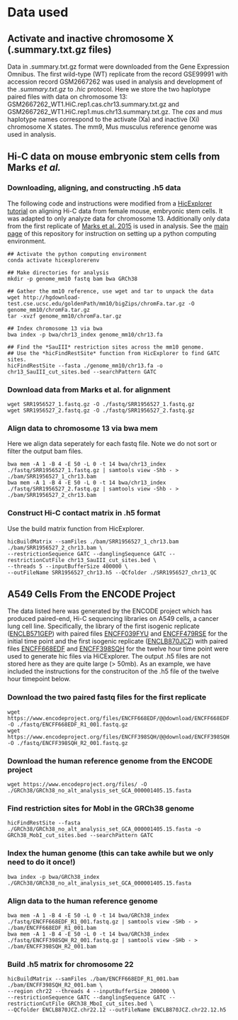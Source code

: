 # Data used

## Activate and inactive chromosome X (.summary.txt.gz files)

Data in .summary.txt.gz format were downloaded from the Gene Expression Omnibus. The first wild-type (WT) replicate from the record GSE99991 with accession record GSM2667262 was used in analysis and development of the *.summary.txt.gz* to *.hic* protocol. Here we store the two haplotype paired files with data on chromosome 13: GSM2667262_WT1.HiC.rep1.cas.chr13.summary.txt.gz and GSM2667262_WT1.HiC.rep1.mus.chr13.summary.txt.gz. The *cas* and *mus* haplotype names correspond to the activate (Xa) and inactive (Xi) chromosome X states. The mm9, Mus musculus reference genome was used in analysis.

## Hi-C data on mouse embryonic stem cells from Marks *et al.* 

### Downloading, aligning, and constructing .h5 data

The following code and instructions were modified from a [HicExplorer tutorial]( https://hicexplorer.readthedocs.io/en/latest/content/mES-HiC_analysis.html) on aligning Hi-C data from female mouse, embryonic stem cells. It was adapted to only analyze data for chromosome 13. Additionally only data from the first replicate of [Marks et al. 2015]( https://genomebiology.biomedcentral.com/articles/10.1186/s13059-015-0698-x) is used in analysis. See the [main page]( https://github.com/4DGB/hic-converter) of this repository for instruction on setting up a python computing environment.

```
## Activate the python computing environment
conda activate hicexplorerenv

## Make directories for analysis
mkdir -p genome_mm10 fastq bam bwa GRCh38

## Gather the mm10 reference, use wget and tar to unpack the data
wget http://hgdownload-test.cse.ucsc.edu/goldenPath/mm10/bigZips/chromFa.tar.gz -O genome_mm10/chromFa.tar.gz
tar -xvzf genome_mm10/chromFa.tar.gz

## Index chromosome 13 via bwa
bwa index -p bwa/chr13_index genome_mm10/chr13.fa

## Find the *SauIII* restriction sites across the mm10 genome. 
## Use the *hicFindRestSite* function from HicExplorer to find GATC sites.
hicFindRestSite --fasta ./genome_mm10/chr13.fa -o chr13_SauIII_cut_sites.bed --searchPattern GATC
```

### Download data from Marks et al. for alignment
    wget SRR1956527_1.fastq.gz -O ./fastq/SRR1956527_1.fastq.gz
    wget SRR1956527_2.fastq.gz -O ./fastq/SRR1956527_2.fastq.gz

### Align data to chromosome 13 via bwa mem
Here we align data seperately for each fastq file. Note we do not sort or filter the output bam files.

    bwa mem -A 1 -B 4 -E 50 -L 0 -t 14 bwa/chr13_index ./fastq/SRR1956527_1.fastq.gz | samtools view -Shb - > ./bam/SRR1956527_1_chr13.bam
    bwa mem -A 1 -B 4 -E 50 -L 0 -t 14 bwa/chr13_index ./fastq/SRR1956527_2.fastq.gz | samtools view -Shb - > ./bam/SRR1956527_2_chr13.bam

### Construct Hi-C contact matrix in .h5 format
Use the build matrix function from HicExplorer.

    hicBuildMatrix --samFiles ./bam/SRR1956527_1_chr13.bam ./bam/SRR1956527_2_chr13.bam \
    --restrictionSequence GATC --danglingSequence GATC --restrictionCutFile chr13_SauIII_cut_sites.bed \
    --threads 5 --inputBufferSize 400000 \
    --outFileName SRR1956527_chr13.h5 --QCfolder ./SRR1956527_chr13_QC 

## A549 Cells From the ENCODE Project
The data listed here was generated by the ENCODE project which has produced paired-end, Hi-C sequencing libraries on A549 cells, a cancer lung cell line. Specifically, the library of the first isogenic replicate ([ENCLB571GEP](https://www.encodeproject.org/experiments/ENCSR662QKG/)) with paired files [ENCFF039FYU](https://www.encodeproject.org/files/ENCFF039FYU/) and [ENCFF479RSE](https://www.encodeproject.org/files/ENCFF479RSE/) for the initial time point and the first isogenic replicate ([ENCLB870JCZ](https://www.encodeproject.org/experiments/ENCSR499RVD/)) with paired files [ENCFF668EDF](https://www.encodeproject.org/files/ENCFF668EDF/) and [ENCFF398SQH](https://www.encodeproject.org/files/ENCFF398SQH/) for the twelve hour time point were used to generate hic files via HiCExplorer. The output .h5 files are not stored here as they are quite large (> 50mb). As an example, we have included the instructions for the construciton of the .h5 file of the twelve hour timepoint below.

### Download the two paired fastq files for the first replicate
    wget https://www.encodeproject.org/files/ENCFF668EDF/@@download/ENCFF668EDF.fastq.gz -O ./fastq/ENCFF668EDF_R1_001.fastq.gz
    wget https://www.encodeproject.org/files/ENCFF398SQH/@@download/ENCFF398SQH.fastq.gz -O ./fastq/ENCFF398SQH_R2_001.fastq.gz

### Download the human reference genome from the ENCODE project 
    wget https://www.encodeproject.org/files/ -O ./GRCh38/GRCh38_no_alt_analysis_set_GCA_000001405.15.fasta

### Find restriction sites for MobI in the GRCh38 genome
    hicFindRestSite --fasta ./GRCh38/GRCh38_no_alt_analysis_set_GCA_000001405.15.fasta -o GRCh38_MobI_cut_sites.bed --searchPattern GATC

### Index the human genome (this can take awhile but we only need to do it once!)
    bwa index -p bwa/GRCh38_index ./GRCh38/GRCh38_no_alt_analysis_set_GCA_000001405.15.fasta 

### Align data to the human reference genome 
    bwa mem -A 1 -B 4 -E 50 -L 0 -t 14 bwa/GRCh38_index ./fastq/ENCFF668EDF_R1_001.fastq.gz | samtools view -SHb - > ./bam/ENCFF668EDF_R1_001.bam
    bwa mem -A 1 -B 4 -E 50 -L 0 -t 14 bwa/GRCh38_index ./fastq/ENCFF398SQH_R2_001.fastq.gz | samtools view -SHb - > ./bam/ENCFF398SQH_R2_001.bam

### Build .h5 matrix for chromosome 22
    hicBuildMatrix --samFiles ./bam/ENCFF668EDF_R1_001.bam ./bam/ENCFF398SQH_R2_001.bam \
    --region chr22 --threads 4 --inputBufferSize 200000 \
    --restrictionSequence GATC --danglingSequence GATC --restrictionCutFile GRCh38_MboI_cut_sites.bed \
    --QCfolder ENCLB870JCZ.chr22.12 --outFileName ENCLB870JCZ.chr22.12.h5
